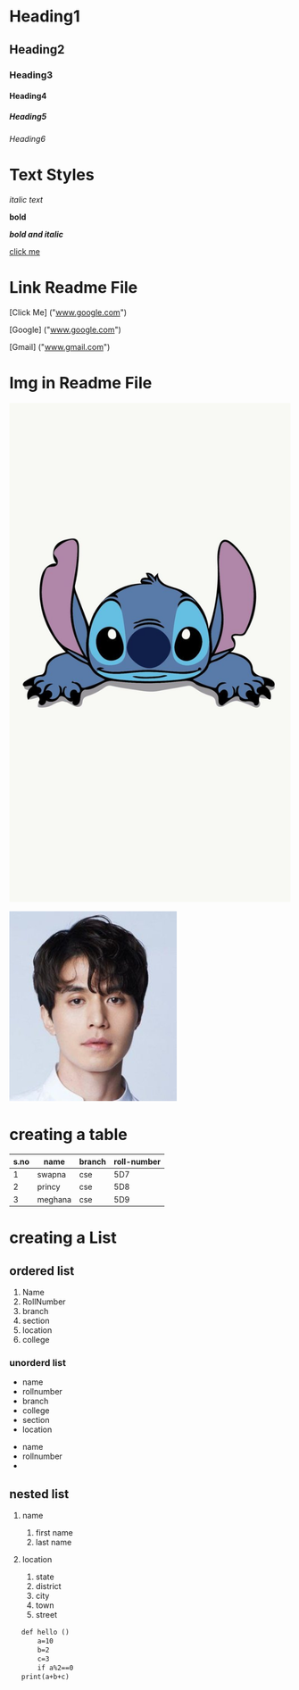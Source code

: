 # Heading1
## Heading2
### Heading3
#### Heading4
##### Heading5
###### Heading6

# Text Styles

*italic text*

**bold**

***bold and italic***

<a href="">click me</a>

# Link Readme File 

[Click Me] ("www.google.com")

[Google] ("www.google.com")

[Gmail] ("www.gmail.com")

# Img in Readme File

![Snitch](snitch.jpg)

![lee](lee.jpg)
# creating a table
|s.no|name|branch|roll-number|
|----|----|------|-----------|
|1|swapna|cse|5D7|
|2|princy|cse|5D8|
|3|meghana|cse|5D9|

# creating a List
## ordered list
1. Name
2. RollNumber
3. branch
4. section
5. location
6. college

### unorderd list
- name
- rollnumber
- branch
- college
- section
- location

* name
* rollnumber
* 
## nested list

1. name
   1. first name
   2. last name
   
2. location
   1. state
   2. district
   3. city
   4. town
   5. street



```pyhton
   def hello ()
       a=10
       b=2
       c=3
       if a%2==0
   print(a+b+c)
```
